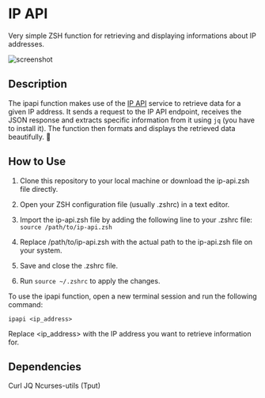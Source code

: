# IP API

Very simple ZSH function for retrieving and displaying informations about IP addresses.

![screenshot](https://github.com/tibor3741/zsh-ipapi/assets/36704519/06567d20-6e73-4f9c-b096-7188b3d715dd)

## Description 

The ipapi function makes use of the [IP API](https://ip-api.com/) service to retrieve data for a given IP address. It sends a request to the IP API endpoint, receives the JSON response and extracts specific information from it using `jq` (you have to install it). The function then formats and displays the retrieved data beautifully. 🐆

## How to Use

1. Clone this repository to your local machine or download the ip-api.zsh file directly.
2. Open your ZSH configuration file (usually .zshrc) in a text editor.
3. Import the ip-api.zsh file by adding the following line to your .zshrc file:
`source /path/to/ip-api.zsh`

4. Replace /path/to/ip-api.zsh with the actual path to the ip-api.zsh file on your system.
5. Save and close the .zshrc file.
6. Run `source ~/.zshrc` to apply the changes.

To use the ipapi function, open a new terminal session and run the following command:

`ipapi <ip_address>`

Replace <ip_address> with the IP address you want to retrieve information for.

## Dependencies

Curl
JQ
Ncurses-utils (Tput)
